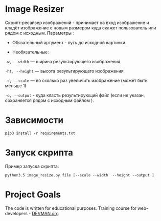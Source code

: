 # Image Resizer

Скрипт-ресайзер изображений -  принимает на вход изображение и кладёт изображение с новым размером
куда скажет пользователь или рядом с исходным. 
Параметры :
* Обязательный аргумент - путь до исходной картинки. 

* Необязательные: 

`-w, --width` — ширина результирующего изображения

`-ht, --height` — высота результирующего изображения

`-s, --scale`  — во сколько раз увеличить изображение (может быть меньше 1)

`-o, --output` - куда класть результирующий файл 
(если не указан, сохраняется рядом с исходным файлом ).

# Зависимости

    pip3 install -r requirements.txt

# Запуск скрипта

Пример запуска скрипта:

    python3.5 image_resize.py file [--scale --width  --height --output ]


# Project Goals

The code is written for educational purposes. Training course for web-developers - [DEVMAN.org](https://devman.org)
